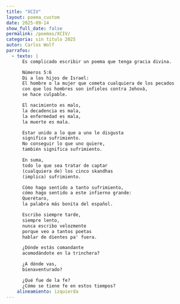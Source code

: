 ```yaml
---
title: "XCIV"
layout: poema_custom
date: 2025-09-14
show_full_date: false
permalink: /poemas/XCIV/
categoria: sin titulo 2025
autor: Carlos Wolf
parrafos:
  - texto: |
      Es complicado escribir un poema que tenga gracia divina.

      Números 5:6
      Di a los hijos de Israel:
      El hombre o la mujer que cometa cualquiera de los pecados
      con que los hombres son infieles contra Jehová,
      se hace culpable.

      El nacimiento es malo,
      la decadencia es mala,
      la enfermedad es mala,
      la muerte es mala.

      Estar unido a lo que a uno le disgusta
      significa sufrimiento.
      No conseguir lo que uno quiere,
      también significa sufrimiento.

      En suma,
      todo lo que sea tratar de captar
      (cualquiera de) los cinco skandhas
      (implica) sufrimiento.

      Cómo hago sentido a tanto sufrimiento,
      cómo hago sentido a este infierno grande:
      Querétaro,
      la palabra más bonita del español.

      Escribo siempre tarde,
      siempre lento,
      nunca escribo velozmente
      porque veo a tantos poetas
      hablar de dientes pa' fuera.

      ¿Dónde estás comandante
      acomodándote en la trinchera?

      ¿A dónde vas,
      bienaventurado?

      ¿Qué fue de la fe?
      ¿Cómo se tiene fe en estos tiempos?
    alineamiento: izquierda
---
```

